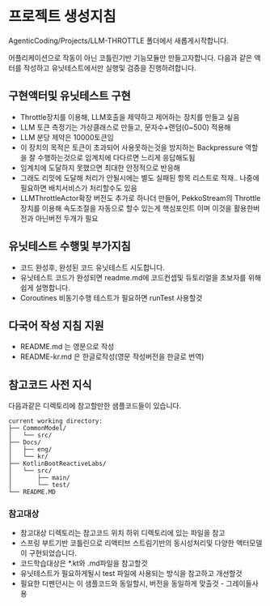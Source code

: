 
# 프로젝트 생성지침

AgenticCoding/Projects/LLM-THROTTLE 폴더에서 새롭게시작합니다.

어플리케이션으로 작동이 아닌 코틀린기반 기능모듈만 만들고자합니다.
다음과 같은 액터를 작성하고 유닛테스트에서만 실행및 검증을 진행하려합니다.

## 구현액터및 유닛테스트 구현
- Throttle장치를 이용해, LLM호출을 제약하고 제어하는 장치를 만들고 싶음
- LLM 토큰 측정기는 가상클래스로 만들고, 문자수+랜덤(0~500) 적용해
- LLM 분당 제약은 10000토큰임
- 이 장치의 목적은 토큰이 초과되어 사용못하는것을 방지하는 Backpressure 역할을 잘 수행하는것으로 임계치에 다다르면 느리게 응답해도됨
- 임계치에 도달하지 못했으면 최대한 안정적으로 반응해
- 그래도 리밋에 도달해 처리가 안될시에는 별도 실패된 항목 리스트로 적재.. 나중에 필요하면 배치서비스가 처리할수도 있음
- LLMThrottleActor확장 버전도 추가로 하나더 만들어, PekkoStream의 Throttle장치를 이용해 속도조절을 자동으로 할수 있는게 핵심포인트 이며 이것을 활용한버전과 아닌버전 두개가 필요

## 유닛테스트 수행및 부가지침
- 코드 완성후, 완성된 코드 유닛테스트 시도합니다.
- 유닛테스트 코드가 완성되면 readme.md에 코드컨셉및 듀토리얼을 초보자를 위해 쉽게 설명합니다.
- Coroutines 비동기수행 테스트가 필요하면 runTest 사용할것

## 다국어 작성 지침 지원
- README.md 는 영문으로 작성
- README-kr.md 은 한글로작성(영문 작성버전을 한글로 번역)

## 참고코드 사전 지식

다음과같은 디렉토리에 참고할만한 샘플코드들이 있습니다.

```
current working directory:
├── CommonModel/
│   └── src/
├── Docs/
│   ├── eng/
│   └── kr/
├── KotlinBootReactiveLabs/
│   └── src/
│       ├── main/
│       └── test/
└── README.MD
```

### 참고대상
- 참고대상 디렉토리는 참고코드 위치 하위 디렉토리에 있는 파일을 참고
- 스프링 부트기반 코틀린으로 리액티브 스트림기반의 동시성처리및 다양한 액터모델이 구현되었습니다.
- 코드학습대상은 *.kt와 .md파일을 참고할것
- 유닛테스트가 필요하게될시 test 파일에 사용되는 방식을 참고하고 개선할것
- 필요한 디펜던시는 이 샘플코드와 동일할시, 버전을 동일하게 맞출것 - 그레이들사용